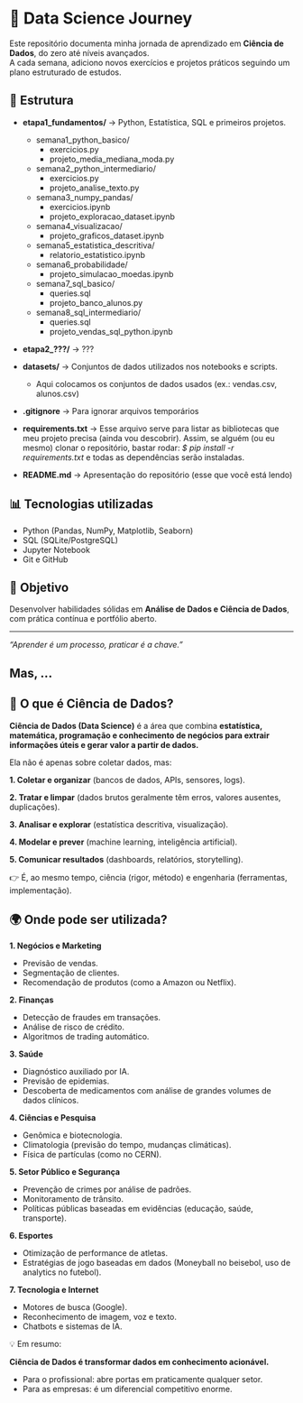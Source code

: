 # 🚀 Data Science Journey

Este repositório documenta minha jornada de aprendizado em **Ciência de Dados**, do zero até níveis avançados.  
A cada semana, adiciono novos exercícios e projetos práticos seguindo um plano estruturado de estudos.

## 📌 Estrutura
- **etapa1_fundamentos/** → Python, Estatística, SQL e primeiros projetos.
  - semana1_python_basico/
    - exercicios.py
    - projeto_media_mediana_moda.py
  - semana2_python_intermediario/
    - exercicios.py
    - projeto_analise_texto.py
  - semana3_numpy_pandas/
    - exercicios.ipynb
    - projeto_exploracao_dataset.ipynb
  - semana4_visualizacao/
    - projeto_graficos_dataset.ipynb
  - semana5_estatistica_descritiva/
    - relatorio_estatistico.ipynb
  - semana6_probabilidade/
    - projeto_simulacao_moedas.ipynb
  - semana7_sql_basico/
    - queries.sql
    - projeto_banco_alunos.py
  - semana8_sql_intermediario/
    - queries.sql
    - projeto_vendas_sql_python.ipynb
- **etapa2_???/** → ???

- **datasets/** → Conjuntos de dados utilizados nos notebooks e scripts.
  - Aqui colocamos os conjuntos de dados usados (ex.: vendas.csv, alunos.csv)
- **.gitignore** → Para ignorar arquivos temporários
- **requirements.txt** → Esse arquivo serve para listar as bibliotecas que meu projeto precisa (ainda vou descobrir). Assim, se alguém (ou eu mesmo) clonar o repositório, bastar rodar: *$ pip install -r requirements.txt* e todas as dependências serão instaladas.
- **README.md** → Apresentação do repositório (esse que você está lendo)

## 📊 Tecnologias utilizadas
- Python (Pandas, NumPy, Matplotlib, Seaborn)
- SQL (SQLite/PostgreSQL)
- Jupyter Notebook
- Git e GitHub

## 🎯 Objetivo
Desenvolver habilidades sólidas em **Análise de Dados e Ciência de Dados**, com prática contínua e portfólio aberto.

---
*“Aprender é um processo, praticar é a chave.”*

## Mas, ...

## 🔎 O que é Ciência de Dados?

**Ciência de Dados (Data Science)** é a área que combina **estatística, matemática, programação e conhecimento de negócios para extrair informações úteis e gerar valor a partir de dados.**

Ela não é apenas sobre coletar dados, mas:

**1. Coletar e organizar** (bancos de dados, APIs, sensores, logs).

**2. Tratar e limpar** (dados brutos geralmente têm erros, valores ausentes, duplicações).

**3. Analisar e explorar** (estatística descritiva, visualização).

**4. Modelar e prever** (machine learning, inteligência artificial).

**5. Comunicar resultados** (dashboards, relatórios, storytelling).

👉 É, ao mesmo tempo, ciência (rigor, método) e engenharia (ferramentas, implementação).

## 🌍 Onde pode ser utilizada?

**1. Negócios e Marketing**
  - Previsão de vendas.
  - Segmentação de clientes.
  - Recomendação de produtos (como a Amazon ou Netflix).

**2. Finanças**
  - Detecção de fraudes em transações.
  - Análise de risco de crédito.
  - Algoritmos de trading automático.

**3. Saúde**
  - Diagnóstico auxiliado por IA.
  - Previsão de epidemias.
  - Descoberta de medicamentos com análise de grandes volumes de dados clínicos.

**4. Ciências e Pesquisa**
  - Genômica e biotecnologia.
  - Climatologia (previsão do tempo, mudanças climáticas).
  - Física de partículas (como no CERN).

**5. Setor Público e Segurança**
  - Prevenção de crimes por análise de padrões.
  - Monitoramento de trânsito.
  - Políticas públicas baseadas em evidências (educação, saúde, transporte).

**6. Esportes**
  - Otimização de performance de atletas.
  - Estratégias de jogo baseadas em dados (Moneyball no beisebol, uso de analytics no futebol).

**7. Tecnologia e Internet**
  - Motores de busca (Google).
  - Reconhecimento de imagem, voz e texto.
  - Chatbots e sistemas de IA.

💡 Em resumo:

**Ciência de Dados é transformar dados em conhecimento acionável.**
  - Para o profissional: abre portas em praticamente qualquer setor.
  - Para as empresas: é um diferencial competitivo enorme.